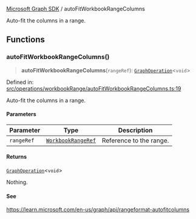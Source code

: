 [Microsoft Graph SDK](README.md) / autoFitWorkbookRangeColumns

Auto-fit the columns in a range.

## Functions

### autoFitWorkbookRangeColumns()

> **autoFitWorkbookRangeColumns**(`rangeRef`): [`GraphOperation`](GraphOperation.md#graphoperation)\<`void`\>

Defined in: [src/operations/workbookRange/autoFitWorkbookRangeColumns.ts:19](https://github.com/Future-Secure-AI/microsoft-graph/blob/main/src/operations/workbookRange/autoFitWorkbookRangeColumns.ts#L19)

Auto-fit the columns in a range.

#### Parameters

| Parameter | Type | Description |
| ------ | ------ | ------ |
| `rangeRef` | [`WorkbookRangeRef`](WorkbookRangeRef.md#workbookrangeref) | Reference to the range. |

#### Returns

[`GraphOperation`](GraphOperation.md#graphoperation)\<`void`\>

Nothing.

#### See

https://learn.microsoft.com/en-us/graph/api/rangeformat-autofitcolumns
